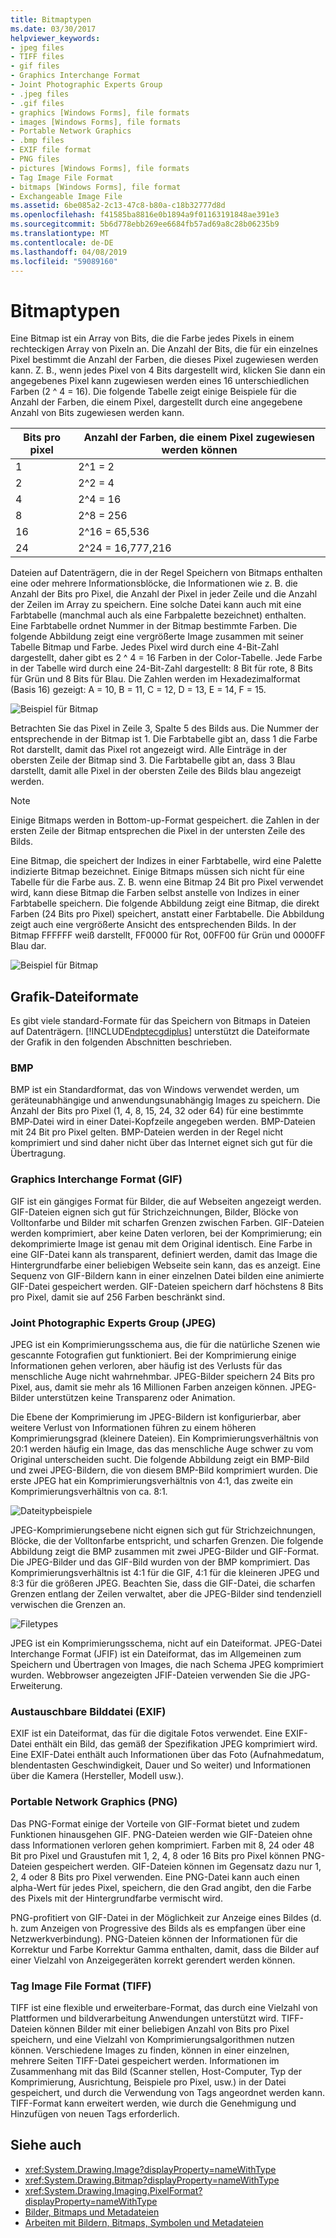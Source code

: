 ```yaml
---
title: Bitmaptypen
ms.date: 03/30/2017
helpviewer_keywords:
- jpeg files
- TIFF files
- gif files
- Graphics Interchange Format
- Joint Photographic Experts Group
- .jpeg files
- .gif files
- graphics [Windows Forms], file formats
- images [Windows Forms], file formats
- Portable Network Graphics
- .bmp files
- EXIF file format
- PNG files
- pictures [Windows Forms], file formats
- Tag Image File Format
- bitmaps [Windows Forms], file format
- Exchangeable Image File
ms.assetid: 6be085a2-2c13-47c8-b80a-c18b32777d8d
ms.openlocfilehash: f41585ba8816e0b1894a9f01163191848ae391e3
ms.sourcegitcommit: 5b6d778ebb269ee6684fb57ad69a8c28b06235b9
ms.translationtype: MT
ms.contentlocale: de-DE
ms.lasthandoff: 04/08/2019
ms.locfileid: "59089160"
---
```

# <a name="types-of-bitmaps"></a>Bitmaptypen
Eine Bitmap ist ein Array von Bits, die die Farbe jedes Pixels in einem rechteckigen Array von Pixeln an. Die Anzahl der Bits, die für ein einzelnes Pixel bestimmt die Anzahl der Farben, die dieses Pixel zugewiesen werden kann. Z. B., wenn jedes Pixel von 4 Bits dargestellt wird, klicken Sie dann ein angegebenes Pixel kann zugewiesen werden eines 16 unterschiedlichen Farben (2 ^ 4 = 16). Die folgende Tabelle zeigt einige Beispiele für die Anzahl der Farben, die einem Pixel, dargestellt durch eine angegebene Anzahl von Bits zugewiesen werden kann.  
  
|Bits pro pixel|Anzahl der Farben, die einem Pixel zugewiesen werden können|  
|--------------------|------------------------------------------------------|  
|1|2^1 = 2|  
|2|2^2 = 4|  
|4|2^4 = 16|  
|8|2^8 = 256|  
|16|2^16 = 65,536|  
|24|2^24 = 16,777,216|  
  
 Dateien auf Datenträgern, die in der Regel Speichern von Bitmaps enthalten eine oder mehrere Informationsblöcke, die Informationen wie z. B. die Anzahl der Bits pro Pixel, die Anzahl der Pixel in jeder Zeile und die Anzahl der Zeilen im Array zu speichern. Eine solche Datei kann auch mit eine Farbtabelle (manchmal auch als eine Farbpalette bezeichnet) enthalten. Eine Farbtabelle ordnet Nummer in der Bitmap bestimmte Farben. Die folgende Abbildung zeigt eine vergrößerte Image zusammen mit seiner Tabelle Bitmap und Farbe. Jedes Pixel wird durch eine 4-Bit-Zahl dargestellt, daher gibt es 2 ^ 4 = 16 Farben in der Color-Tabelle. Jede Farbe in der Tabelle wird durch eine 24-Bit-Zahl dargestellt: 8 Bit für rote, 8 Bits für Grün und 8 Bits für Blau. Die Zahlen werden im Hexadezimalformat (Basis 16) gezeigt: A = 10, B = 11, C = 12, D = 13, E = 14, F = 15.  
  
 ![Beispiel für Bitmap](./media/aboutgdip03-art01.gif "AboutGdip03_Art01")  
  
 Betrachten Sie das Pixel in Zeile 3, Spalte 5 des Bilds aus. Die Nummer der entsprechende in der Bitmap ist 1. Die Farbtabelle gibt an, dass 1 die Farbe Rot darstellt, damit das Pixel rot angezeigt wird. Alle Einträge in der obersten Zeile der Bitmap sind 3. Die Farbtabelle gibt an, dass 3 Blau darstellt, damit alle Pixel in der obersten Zeile des Bilds blau angezeigt werden.  
  
> [!NOTE]
>  Einige Bitmaps werden in Bottom-up-Format gespeichert. die Zahlen in der ersten Zeile der Bitmap entsprechen die Pixel in der untersten Zeile des Bilds.  
  
 Eine Bitmap, die speichert der Indizes in einer Farbtabelle, wird eine Palette indizierte Bitmap bezeichnet. Einige Bitmaps müssen sich nicht für eine Tabelle für die Farbe aus. Z. B. wenn eine Bitmap 24 Bit pro Pixel verwendet wird, kann diese Bitmap die Farben selbst anstelle von Indizes in einer Farbtabelle speichern. Die folgende Abbildung zeigt eine Bitmap, die direkt Farben (24 Bits pro Pixel) speichert, anstatt einer Farbtabelle. Die Abbildung zeigt auch eine vergrößerte Ansicht des entsprechenden Bilds. In der Bitmap FFFFFF weiß darstellt, FF0000 für Rot, 00FF00 für Grün und 0000FF Blau dar.  
  
 ![Beispiel für Bitmap](./media/aboutgdip03-art02.gif "AboutGdip03_Art02")  
  
## <a name="graphics-file-formats"></a>Grafik-Dateiformate  
 Es gibt viele standard-Formate für das Speichern von Bitmaps in Dateien auf Datenträgern. [!INCLUDE[ndptecgdiplus](../../../../includes/ndptecgdiplus-md.md)] unterstützt die Dateiformate der Grafik in den folgenden Abschnitten beschrieben.  
  
### <a name="bmp"></a>BMP  
 BMP ist ein Standardformat, das von Windows verwendet werden, um geräteunabhängige und anwendungsunabhängig Images zu speichern. Die Anzahl der Bits pro Pixel (1, 4, 8, 15, 24, 32 oder 64) für eine bestimmte BMP‑Datei wird in einer Datei-Kopfzeile angegeben werden. BMP-Dateien mit 24 Bit pro Pixel gelten. BMP-Dateien werden in der Regel nicht komprimiert und sind daher nicht über das Internet eignet sich gut für die Übertragung.  
  
### <a name="graphics-interchange-format-gif"></a>Graphics Interchange Format (GIF)  
 GIF ist ein gängiges Format für Bilder, die auf Webseiten angezeigt werden. GIF-Dateien eignen sich gut für Strichzeichnungen, Bilder, Blöcke von Volltonfarbe und Bilder mit scharfen Grenzen zwischen Farben. GIF-Dateien werden komprimiert, aber keine Daten verloren, bei der Komprimierung; ein dekomprimierte Image ist genau mit dem Original identisch. Eine Farbe in eine GIF-Datei kann als transparent, definiert werden, damit das Image die Hintergrundfarbe einer beliebigen Webseite sein kann, das es anzeigt. Eine Sequenz von GIF-Bildern kann in einer einzelnen Datei bilden eine animierte GIF-Datei gespeichert werden. GIF-Dateien speichern darf höchstens 8 Bits pro Pixel, damit sie auf 256 Farben beschränkt sind.  
  
### <a name="joint-photographic-experts-group-jpeg"></a>Joint Photographic Experts Group (JPEG)  
 JPEG ist ein Komprimierungsschema aus, die für die natürliche Szenen wie gescannte Fotografien gut funktioniert. Bei der Komprimierung einige Informationen gehen verloren, aber häufig ist des Verlusts für das menschliche Auge nicht wahrnehmbar. JPEG-Bilder speichern 24 Bits pro Pixel, aus, damit sie mehr als 16 Millionen Farben anzeigen können. JPEG-Bilder unterstützen keine Transparenz oder Animation.  
  
 Die Ebene der Komprimierung im JPEG-Bildern ist konfigurierbar, aber weitere Verlust von Informationen führen zu einem höheren Komprimierungsgrad (kleinere Dateien). Ein Komprimierungsverhältnis von 20:1 werden häufig ein Image, das das menschliche Auge schwer zu vom Original unterscheiden sucht. Die folgende Abbildung zeigt ein BMP-Bild und zwei JPEG-Bildern, die von diesem BMP-Bild komprimiert wurden. Die erste JPEG hat ein Komprimierungsverhältnis von 4:1, das zweite ein Komprimierungsverhältnis von ca. 8:1.  
  
 ![Dateitypbeispiele](./media/aboutgdip03-art03.gif "AboutGdip03_Art03")  
  
 JPEG-Komprimierungsebene nicht eignen sich gut für Strichzeichnungen, Blöcke, die der Volltonfarbe entspricht, und scharfen Grenzen. Die folgende Abbildung zeigt die BMP zusammen mit zwei JPEG-Bilder und GIF-Format. Die JPEG-Bilder und das GIF-Bild wurden von der BMP komprimiert. Das Komprimierungsverhältnis ist 4:1 für die GIF, 4:1 für die kleineren JPEG und 8:3 für die größeren JPEG. Beachten Sie, dass die GIF-Datei, die scharfen Grenzen entlang der Zeilen verwaltet, aber die JPEG-Bilder sind tendenziell verwischen die Grenzen an.  
  
 ![Filetypes](./media/aboutgdip03-art03a.gif "AboutGdip03_Art03A")  
  
 JPEG ist ein Komprimierungsschema, nicht auf ein Dateiformat. JPEG-Datei Interchange Format (JFIF) ist ein Dateiformat, das im Allgemeinen zum Speichern und Übertragen von Images, die nach Schema JPEG komprimiert wurden. Webbrowser angezeigten JFIF-Dateien verwenden Sie die JPG-Erweiterung.  
  
### <a name="exchangeable-image-file-exif"></a>Austauschbare Bilddatei (EXIF)  
 EXIF ist ein Dateiformat, das für die digitale Fotos verwendet. Eine EXIF-Datei enthält ein Bild, das gemäß der Spezifikation JPEG komprimiert wird. Eine EXIF-Datei enthält auch Informationen über das Foto (Aufnahmedatum, blendentasten Geschwindigkeit, Dauer und So weiter) und Informationen über die Kamera (Hersteller, Modell usw.).  
  
### <a name="portable-network-graphics-png"></a>Portable Network Graphics (PNG)  
 Das PNG-Format einige der Vorteile von GIF-Format bietet und zudem Funktionen hinausgehen GIF. PNG-Dateien werden wie GIF-Dateien ohne dass Informationen verloren gehen komprimiert. Farben mit 8, 24 oder 48 Bit pro Pixel und Graustufen mit 1, 2, 4, 8 oder 16 Bits pro Pixel können PNG-Dateien gespeichert werden. GIF-Dateien können im Gegensatz dazu nur 1, 2, 4 oder 8 Bits pro Pixel verwenden. Eine PNG-Datei kann auch einen alpha-Wert für jedes Pixel, speichern, die den Grad angibt, den die Farbe des Pixels mit der Hintergrundfarbe vermischt wird.  
  
 PNG-profitiert von GIF-Datei in der Möglichkeit zur Anzeige eines Bildes (d. h. zum Anzeigen von Progressive des Bilds als es empfangen über eine Netzwerkverbindung). PNG-Dateien können der Informationen für die Korrektur und Farbe Korrektur Gamma enthalten, damit, dass die Bilder auf einer Vielzahl von Anzeigegeräten korrekt gerendert werden können.  
  
### <a name="tag-image-file-format-tiff"></a>Tag Image File Format (TIFF)  
 TIFF ist eine flexible und erweiterbare-Format, das durch eine Vielzahl von Plattformen und bildverarbeitung Anwendungen unterstützt wird. TIFF-Dateien können Bilder mit einer beliebigen Anzahl von Bits pro Pixel speichern, und eine Vielzahl von Komprimierungsalgorithmen nutzen können. Verschiedene Images zu finden, können in einer einzelnen, mehrere Seiten TIFF-Datei gespeichert werden. Informationen im Zusammenhang mit das Bild (Scanner stellen, Host-Computer, Typ der Komprimierung, Ausrichtung, Beispiele pro Pixel, usw.) in der Datei gespeichert, und durch die Verwendung von Tags angeordnet werden kann. TIFF-Format kann erweitert werden, wie durch die Genehmigung und Hinzufügen von neuen Tags erforderlich.  
  
## <a name="see-also"></a>Siehe auch

- <xref:System.Drawing.Image?displayProperty=nameWithType>
- <xref:System.Drawing.Bitmap?displayProperty=nameWithType>
- <xref:System.Drawing.Imaging.PixelFormat?displayProperty=nameWithType>
- [Bilder, Bitmaps und Metadateien](images-bitmaps-and-metafiles.md)
- [Arbeiten mit Bildern, Bitmaps, Symbolen und Metadateien](working-with-images-bitmaps-icons-and-metafiles.md)
